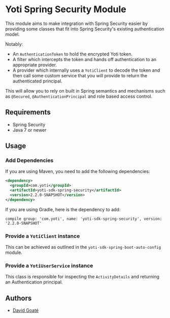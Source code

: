 # Yoti Spring Security Module

This module aims to make integration with Spring Security easier by providing some classes that fit into Spring Security's existing authentication model.

Notably:

* An `AuthenticationToken` to hold the encrypted Yoti token.
* A filter which intercepts the token and hands off authentication to an appropriate provider.
* A provider which internally uses a `YotiClient` to decode the token and then call some custom service that you will provide to return the authenticated principal.

This will allow you to rely on built in Spring semantics and mechanisms such as `@Secured`, `@AuthenticationPrincipal` and role based access control. 

## Requirements

- Spring Security
- Java 7 or newer

## Usage

### Add Dependencies

If you are using Maven, you need to add the following dependencies:

```xml
<dependency>
  <groupId>com.yoti</groupId>
  <artifactId>yoti-sdk-spring-security</artifactId>
  <version>2.2.0-SNAPSHOT</version>
</dependency>
```

If you are using Gradle, here is the dependency to add:

```
compile group: 'com.yoti', name: 'yoti-sdk-spring-security', version: '2.2.0-SNAPSHOT'
```

### Provide a `YotiClient` instance

This can be achieved as outlined in the `yoti-sdk-spring-boot-auto-config` module.

### Provide a `YotiUserService` instance

This class is responsible for inspecting the `ActivityDetails` and returning an Authentication principal.

## Authors

* [David Goaté](https://github.com/davidgoate)
